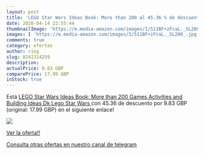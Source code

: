```yaml
---
layout: post
title: 'LEGO Star Wars Ideas Book: More than 200 al 45.36 % de descuento'
date: 2020-04-14 22:55:44
thumbnailImage: 'https://m.media-amazon.com/images/I/511BF+zFcaL._SL200_.jpg'
images: [ 'https://m.media-amazon.com/images/I/511BF+zFcaL._SL200_.jpg' ]
comments: true
category: ofertas
author: ring
slug: 0241314259
description:
actualPrice: 9.83 GBP
comparePrice: 17.99 GBP
inStock: true
---
```


Está [LEGO Star Wars Ideas Book: More than 200 Games  Activities  and Building Ideas  Dk Lego Star Wars ](https://www.amazon.com/dp/0241314259/?tag=redken08-20) con 45.36 de descuento por 9.83 GBP (original: 17.99 GBP) en el siguiente enlace!

[![](https://m.media-amazon.com/images/I/511BF+zFcaL._SL200_.jpg)](https://www.amazon.com/dp/0241314259/?tag=redken08-20)

[Ver la oferta!!](https://www.amazon.com/dp/0241314259/?tag=redken08-20)

[Consulta otras ofertas en nuestro canal de telegram](https://t.me/s/ofertas25)
